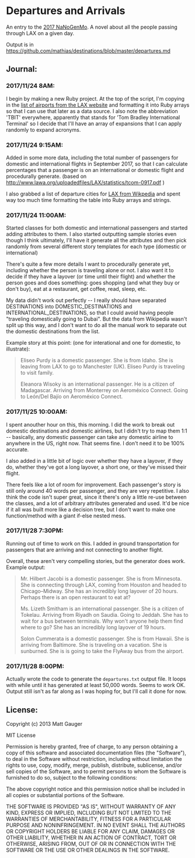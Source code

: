 # Departures and Arrivals

An entry to the [2017 NaNoGenMo](https://github.com/NaNoGenMo/2017/issues/). A novel about all the people passing through LAX on a given day.

Output is in https://github.com/mathias/destinations/blob/master/departures.md

## Journal:

### 2017/11/24 8AM:

I begin by making a new Ruby project. At the top of the script, I'm copying in the [list of airports from the LAX website](http://www.lawa.org/LAXAirlines.aspx) and formatting it into Ruby arrays so that I can use that later as a data source. I also note the abbreviation 'TBIT' everywhere, apparently that stands for 'Tom Bradley International Terminal' so I decide that I'll have an array of expansions that I can apply randomly to expand acronyms.

### 2017/11/24 9:15AM:

Added in some more data, including the total number of passengers for domestic and international flights in September 2017, so that I can calculate percentages that a passenger is on an international or domestic flight and procedurally generate. (based on <http://www.lawa.org/uploadedfiles/LAX/statistics/tcom-0917.pdf> )

I also grabbed a list of departure cities for [LAX from Wikpedia](https://en.wikipedia.org/wiki/Los_Angeles_International_Airport#Airlines_and_destinations) and spent way too much time formatting the table into Ruby arrays and strings.

### 2017/11/24 11:00AM:

Started classes for both domestic and international passengers and started adding attributes to them. I also started outputting sample stories even though I think ultimately, I'll have it generate all the attributes and then pick randomly from several different story templates for each type (domestic or international)

There's quite a few more details I want to procedurally generate yet, including whether the person is traveling alone or not. I also want it to decide if they have a layover (or time until their flight) and whether the person goes and does something: goes shopping (and what they buy or don't buy), eat at a restaurant, get coffee, read, sleep, etc.

My data didn't work out perfectly -- I really should have separated DESTINATIONS into DOMESTIC_DESTINATIONS and INTERNATIONAL_DESTINATIONS, so that I could avoid having people "traveling domestically going to Dubai". But the data from Wikipedia wasn't split up this way, and I don't want to do all the manual work to separate out the domestic destinations from the list.

Example story at this point: (one for interational and one for domestic, to illustrate):

>  Eliseo Purdy is a domestic passenger. She is from Idaho. She is leaving from LAX to go to Manchester (UK). Eliseo Purdy is traveling to visit family.
>
>  Eleanora Wisoky is an international passenger. He is a citizen of Madagascar. Arriving from Monterrey on Aeroméxico Connect. Going to León/Del Bajío on Aeroméxico Connect.

### 2017/11/25 10:00AM:

I spent anouther hour on this, this morning. I did the work to break out domestic destinations and domestic airlines, but I didn't try to map them 1:1 -- basically, any domestic passenger can take any domestic airline to anywhere in the US, right now. That seems fine. I don't need it to be 100% accurate.

I also added in a little bit of logic over whether they have a layover, if they do, whether they've got a long layover, a short one, or they've missed their flight.

There feels like a lot of room for improvement. Each passenger's story is still only around 40 words per passenger, and they are very repetitive. I also think the code isn't super great, since it there's only a little re-use between the classes, and a lot of arbitrary attributes generated and used. It'd be nice if it all was built more like a decision tree, but I don't want to make one function/method with a giant if-else nested mess.

### 2017/11/28 7:30PM:

Running out of time to work on this. I added in ground transportation for passengers that are arriving and not connecting to another flight.

Overall, these aren't very compelling stories, but the generator does work. Example output:

> Mr. Hilbert Jacobi is a domestic passenger. She is from Minnesota. She is connecting through LAX, coming from Houston and headed to Chicago–Midway. She has an incredibly long layover of 20 hours. Perhaps there is an open restaurant to eat at?
>
> Ms. Lizeth Smitham is an international passenger. She is a citizen of Tokelau. Arriving from Riyadh on Saudia. Going to Jeddah. She has to wait for a bus between terminals. Why won't anyone help them find where to go? She has an incredibly long layover of 19 hours.
>
> Solon Cummerata is a domestic passenger. She is from Hawaii. She is arriving from Baltimore. She is traveling on a vacation. She is sunburned. She is is going to take the FlyAway bus from the airport.

### 2017/11/28 8:00PM:

Actually wrote the code to generate the `departures.txt` output file. It loops with while until it has generated at least 50,000 words. Seems to work OK. Output still isn't as far along as I was hoping for, but I'll call it done for now.

## License:

Copyright (c) 2013 Matt Gauger

MIT License

Permission is hereby granted, free of charge, to any person obtaining
a copy of this software and associated documentation files (the
"Software"), to deal in the Software without restriction, including
without limitation the rights to use, copy, modify, merge, publish,
distribute, sublicense, and/or sell copies of the Software, and to
permit persons to whom the Software is furnished to do so, subject to
the following conditions:

The above copyright notice and this permission notice shall be
included in all copies or substantial portions of the Software.

THE SOFTWARE IS PROVIDED "AS IS", WITHOUT WARRANTY OF ANY KIND,
EXPRESS OR IMPLIED, INCLUDING BUT NOT LIMITED TO THE WARRANTIES OF
MERCHANTABILITY, FITNESS FOR A PARTICULAR PURPOSE AND
NONINFRINGEMENT. IN NO EVENT SHALL THE AUTHORS OR COPYRIGHT HOLDERS BE
LIABLE FOR ANY CLAIM, DAMAGES OR OTHER LIABILITY, WHETHER IN AN ACTION
OF CONTRACT, TORT OR OTHERWISE, ARISING FROM, OUT OF OR IN CONNECTION
WITH THE SOFTWARE OR THE USE OR OTHER DEALINGS IN THE SOFTWARE.
